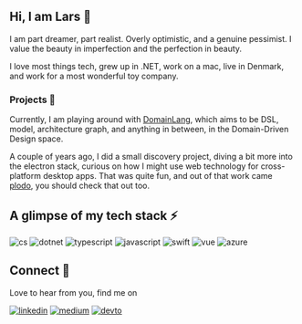 ## Hi, I am Lars 👋

I am part dreamer, part realist. Overly optimistic, and a genuine pessimist. I value the beauty in imperfection and the perfection in beauty.

I love most things tech, grew up in .NET, work on a mac, live in Denmark, and work for a most wonderful toy company.

### Projects 🌱

Currently, I am playing around with [DomainLang](https://github.com/larsbaunwall/DomainLang), which aims to be DSL, model, architecture graph, and anything in between, in the Domain-Driven Design space.

A couple of years ago, I did a small discovery project, diving a bit more into the electron stack, curious on how I might use web technology for cross-platform desktop apps. That was quite fun, and out of that work came [plodo](https://github.com/larsbaunwall/plodo), you should check that out too.

## A glimpse of my tech stack ⚡

![cs](https://img.shields.io/badge/-C%23-blueviolet?style=for-the-badge&logo=csharp) 
![dotnet](https://img.shields.io/badge/.net-blueviolet?style=for-the-badge&logo=dotnet)
![typescript](https://img.shields.io/badge/typescript-blue?style=for-the-badge&logo=typescript&logoColor=white)
![javascript](https://img.shields.io/badge/javascript-yellow?style=for-the-badge&logo=javascript&logoColor=323330&color=F0DB4F) 
![swift](https://img.shields.io/badge/swift-yellow?style=for-the-badge&logo=swift&logoColor=white&color=e84e36)
![vue](https://img.shields.io/badge/vue-green?style=for-the-badge&logo=vuedotjs&logoColor=34495E&color=41B883)
![azure](https://img.shields.io/badge/azure-blue?style=for-the-badge&logo=microsoftazure)

## Connect 🤝

Love to hear from you, find me on

[![linkedin](https://img.shields.io/badge/linkedin-blue?style=for-the-badge&logo=linkedin)](https://dk.linkedin.com/in/larslb)
[![medium](https://img.shields.io/badge/medium-black?style=for-the-badge&logo=medium)](https://medium.com/@larslb)
[![devto](https://img.shields.io/badge/dev.to-black?style=for-the-badge&logo=devdotto)](https://dev.to/larsbaunwall)
